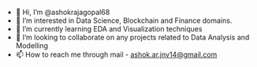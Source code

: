 - 👋 Hi, I’m @ashokrajagopal68
- 👀 I’m interested in Data Science, Blockchain and Finance domains.
- 🌱 I’m currently learning EDA and Visualization techniques
- 💞️ I’m looking to collaborate on any projects related to Data Analysis and Modelling
- 📫 How to reach me through mail - ashok.ar.jnv14@gmail.com

<!---
ashokrajagopal68/ashokrajagopal68 is a ✨ special ✨ repository because its `README.md` (this file) appears on your GitHub profile.
You can click the Preview link to take a look at your changes.
--->
